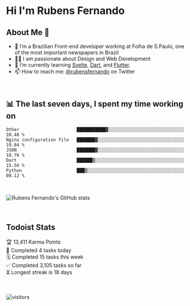 # Hi I'm Rubens Fernando

## About Me 🚀

- 🌱 I’m a Brazilian Front-end developer working at Folha de S.Paulo, one of the most important newspapers in Brazil
- 👨‍💻 I am passionate about Design and Web Development
- 📖 I’m currently learning [Svelte](https://svelte.dev/), [Dart](https://dart.dev/), and [Flutter](https://flutter.dev/).
- 📫 How to reach me: [@rubensfernando](https://twitter.com/rubensfernando) on Twitter

<br />

## 📊 The last seven days, I spent my time working on

<!--START_SECTION:waka-->
```text
Other                      ███████████▓░░░░░░░░░░░░░░░░░░░░░░░░░░░░░   28.48 % 
Nginx configuration file   ███████▓░░░░░░░░░░░░░░░░░░░░░░░░░░░░░░░░░   19.04 % 
JSON                       ███████▓░░░░░░░░░░░░░░░░░░░░░░░░░░░░░░░░░   18.76 % 
Dart                       ██████▒░░░░░░░░░░░░░░░░░░░░░░░░░░░░░░░░░░   15.56 % 
Python                     ███▒░░░░░░░░░░░░░░░░░░░░░░░░░░░░░░░░░░░░░   08.12 % 
```
<!--END_SECTION:waka-->

<br />

![Rubens Fernando's GitHub stats](https://github-readme-stats.vercel.app/api?username=rubensfernando&show_icons=true&hide_border=true)

<br />

## Todoist Stats

<!-- TODO-IST:START -->
🏆  13,411 Karma Points           
🌸  Completed 4 tasks today           
🗓  Completed 15 tasks this week           
✅  Completed 3,105 tasks so far           
⏳  Longest streak is 18 days
<!-- TODO-IST:END -->

<br>

![visitors](https://visitor-badge.laobi.icu/badge?page_id=rubensfernando.rubensfernando)
